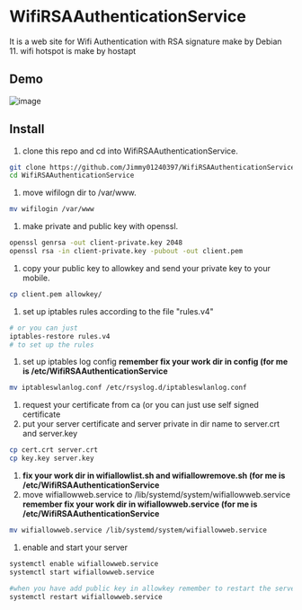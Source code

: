 # WifiRSAAuthenticationService

It is a web site for Wifi Authentication with RSA signature make by Debian 11. wifi hotspot is make by hostapt

## Demo

![image](https://user-images.githubusercontent.com/57281249/137624898-3a2d96b5-78d3-486d-a2ae-c88e2642bc50.png)

## Install

1. clone this repo and cd into WifiRSAAuthenticationService.

```bash
git clone https://github.com/Jimmy01240397/WifiRSAAuthenticationService
cd WifiRSAAuthenticationService
```

1. move wifilogn dir to /var/www.

```bash
mv wifilogin /var/www
```

1. make private and public key with openssl.

```bash
openssl genrsa -out client-private.key 2048
openssl rsa -in client-private.key -pubout -out client.pem
```

1. copy your public key to allowkey and send your private key to your mobile.

```bash
cp client.pem allowkey/
```

1. set up iptables rules according to the file "rules.v4" 

```bash
# or you can just 
iptables-restore rules.v4
# to set up the rules
```

1. set up iptables log config **remember fix your work dir in config (for me is /etc/WifiRSAAuthenticationService**

```bash
mv iptableswlanlog.conf /etc/rsyslog.d/iptableswlanlog.conf
```

1. request your certificate from ca (or you can just use self signed certificate
2. put your server certificate and server private in dir name to server.crt and server.key

```bash
cp cert.crt server.crt
cp key.key server.key
```

1. **fix your work dir in wifiallowlist.sh and wifiallowremove.sh  (for me is /etc/WifiRSAAuthenticationService**
2. move wifiallowweb.service to /lib/systemd/system/wifiallowweb.service **remember fix your work dir in wifiallowweb.service (for me is /etc/WifiRSAAuthenticationService**

```bash
mv wifiallowweb.service /lib/systemd/system/wifiallowweb.service
```

1. enable and start your server

```bash
systemctl enable wifiallowweb.service
systemctl start wifiallowweb.service

#when you have add public key in allowkey remember to restart the server
systemctl restart wifiallowweb.service
```
